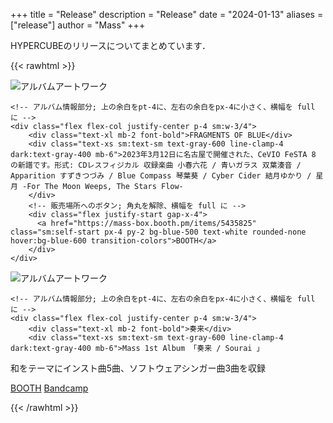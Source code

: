 +++
title = "Release"
description = "Release"
date = "2024-01-13"
aliases = ["release"]
author = "Mass"
+++

HYPERCUBEのリリースについてまとめています．

{{< rawhtml >}}
<div class="flex flex-col sm:flex-row rounded-xl bg-gray-100 dark:bg-warmgray-700">
    <!-- アルバムのアートワーク部分; 角丸を解除、横幅を full に -->
    <div class="flex justify-center items-center p-4 sm:w-1/4">
      <img src="/img/FMOB.jpg" alt="アルバムアートワーク" class="max-w-full h-auto rounded-none">
    </div>

    <!-- アルバム情報部分; 上の余白をpt-4に、左右の余白をpx-4に小さく、横幅を full に -->
    <div class="flex flex-col justify-center p-4 sm:w-3/4">
        <div class="text-xl mb-2 font-bold">FRAGMENTS OF BLUE</div>
        <div class="text-xs sm:text-sm text-gray-600 line-clamp-4 dark:text-gray-400 mb-6">2023年3月12日に名古屋で開催された、CeVIO FeSTA 8 の新譜です。形式: CDレスフィジカル 収録楽曲 小春六花 / 青いガラス 双葉湊音 / Apparition すずきつづみ / Blue Compass 琴葉葵 / Cyber Cider 結月ゆかり / 星月 -For The Moon Weeps, The Stars Flow-
        </div>
        <!-- 販売場所へのボタン; 角丸を解除、横幅を full に -->
        <div class="flex justify-start gap-x-4">
          <a href="https://mass-box.booth.pm/items/5435825" class="sm:self-start px-4 py-2 bg-blue-500 text-white rounded-none hover:bg-blue-600 transition-colors">BOOTH</a>
        </div>
    </div>
</div>
<div class="flex flex-col sm:flex-row rounded-xl bg-gray-100 dark:bg-warmgray-700">
    <!-- アルバムのアートワーク部分; 角丸を解除、横幅を full に -->
    <div class="flex justify-center items-center p-4 sm:w-1/4">
      <img src="/img/sourai.jpg" alt="アルバムアートワーク" class="max-w-full h-auto rounded-none">
    </div>

    <!-- アルバム情報部分; 上の余白をpt-4に、左右の余白をpx-4に小さく、横幅を full に -->
    <div class="flex flex-col justify-center p-4 sm:w-3/4">
        <div class="text-xl mb-2 font-bold">奏来</div>
        <div class="text-xs sm:text-sm text-gray-600 line-clamp-4 dark:text-gray-400 mb-6">Mass 1st Album 「奏来 / Sourai 」
和をテーマにインスト曲5曲、ソフトウェアシンガー曲3曲を収録
        </div>
        <!-- 販売場所へのボタン; 角丸を解除、横幅を full に -->
        <div class="flex justify-start gap-x-4">
          <a href="https://mass-box.booth.pm/items/3248168" class="sm:self-start px-4 py-2 bg-blue-500 text-white rounded-none hover:bg-blue-600 transition-colors">BOOTH</a>
          <a href="https://massbox.bandcamp.com/album/sourai" class="sm:self-start px-4 py-2 bg-blue-500 text-white rounded-none hover:bg-blue-600 transition-colors">Bandcamp</a>
        </div>
    </div>
</div>
{{< /rawhtml >}}
